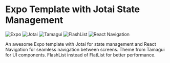 
# Expo Template with Jotai State Management

![Expo](https://img.shields.io/badge/expo-^51.0.8-blue)
![Jotai](https://img.shields.io/badge/jotai-^2.9.0-green)
![Tamagui](https://img.shields.io/badge/tamagui-^0.1.0-red)
![FlashList](https://img.shields.io/badge/flashlist-^1.0.0-orange)
![React Navigation](https://img.shields.io/badge/react--navigation-^6.1.17-yellow)

An awesome Expo template with Jotai for state management and React Navigation for seamless navigation between screens.
Theme from Tamagui for UI components.
FlashList instead of FlatList for better performance.
